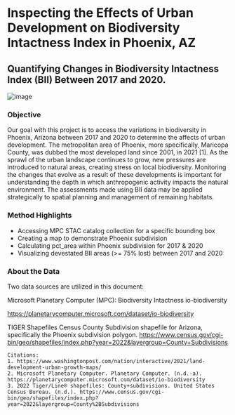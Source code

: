# Inspecting the Effects of Urban Development on Biodiversity Intactness Index in Phoenix, AZ
## Quantifying Changes in Biodiversity Intactness Index (BII) Between 2017 and 2020.
![image](https://github.com/saingersoll/BII-Phoenix/assets/141206781/b4690f6d-2aa8-4a0d-8879-d7568233b62b)


### Objective

Our goal with this project is to access the variations in biodiversity in Phoenix, Arizona between 2017 and 2020 to determine the affects of urban development. The metropolitan area of Phoenix, more specifically, Maricopa County, was dubbed the most developed land since 2001, in 2021 [1]. As the sprawl of the urban landscape continues to grow, new pressures are introduced to natural areas, creating stress on local biodiversity. Monitoring the changes that evolve as a result of these developments is important for understanding the depth in which anthropogenic activity impacts the natural environment. The assessments made using BII data may be applied strategically to spatial planning and management of remaining habitats.

### Method Highlights

- Accessing MPC STAC catalog collection for a specific bounding box
- Creating a map to demonstrate Phoenix subdivision
- Calculating pct_area within Phoenix subdivision for 2017 & 2020
- Visualizing devestated BII areas (>= 75% lost) between 2017 and 2020

### About the Data

Two data sources are utilized in this document:

Microsoft Planetary Computer (MPC): Biodiversity Intactness
io-biodiversity

https://planetarycomputer.microsoft.com/dataset/io-biodiversity

TIGER Shapefiles Census County Subdivision shapefile for Arizona, specifically the Phoenix subdivision polygon.
https://www.census.gov/cgi-bin/geo/shapefiles/index.php?year=2022&layergroup=County+Subdivisions

```
Citations:
1. https://www.washingtonpost.com/nation/interactive/2021/land-development-urban-growth-maps/
2. Microsoft Planetary Computer. Planetary Computer. (n.d.-a). https://planetarycomputer.microsoft.com/dataset/io-biodiversity
3. 2022 Tiger/Line® shapefiles: County+subdivisions. United States Census Bureau. (n.d.). https://www.census.gov/cgi-bin/geo/shapefiles/index.php?year=2022&layergroup=County%2BSubdivisions
``` 

